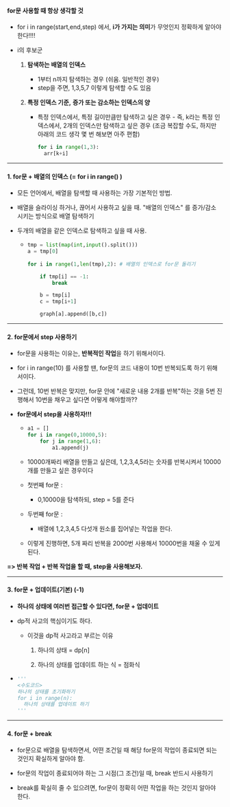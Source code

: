 

#### for문 사용할 때 항상 생각할 것

- for i in range(start,end,step) 에서, **i가 가지는 의미**가 무엇인지 정확하게 알아야 한다!!!!

- i의 후보군

  1. **탐색하는 배열의 인덱스**
     - 1부터 n까지 탐색하는 경우 (쉬움. 일반적인 경우)
     - step을 주면, 1,3,5,7 이렇게 탐색할 수도 있음

  
  
  
  2. **특정 인덱스 기준,** **증가 또는 감소하는 인덱스의 양**
  
     - 특정 인덱스에서, 특정 길이만큼만 탐색하고 싶은 경우 - 즉, k라는 특정 인덱스에서, 2개의 인덱스만 탐색하고 싶은 경우 (조금 복잡할 수도, 하지만 아래의 코드 생각 몇 번 해보면 아주 편함)	
  
         ```python
         for i in range(1,3):
           arr[k+i]
         ```
  
       

---



#### 1. for문 + 배열의 인덱스 (= for i in range() ) 

- 모든 언어에서, 배열을 탐색할 때 사용하는 가장 기본적인 방법.

- 배열을 슬라이싱 하거나, 끊어서 사용하고 싶을 때. "배열의 인덱스" 를 증가/감소 시키는 방식으로 배열 탐색하기

- 두개의 배열을 같은 인덱스로 탐색하고 싶을 때 사용.

  - ```python
    tmp = list(map(int,input().split()))
    a = tmp[0]
        
    for i in range(1,len(tmp),2): # 배열의 인덱스로 for문 돌리기
    
    	if tmp[i] == -1:
    		break
    
    	b = tmp[i]
    	c = tmp[i+1]
    
    	graph[a].append([b,c])
    ```




---



#### 2. for문에서 step 사용하기

- for문을 사용하는 이유는, **반복적인 작업**을 하기 위해서이다.
- for i in range(10) 를 사용할 땐, for문의 코드 내용이 10번 반복되도록 하기 위해서이다.



- 그런데, 10번 반복은 맞지만, for문 안에 "새로운 내용 2개를 반복"하는 것을 5번 진행해서 10번을 채우고 싶다면 어떻게 해야할까??

- **for문에서 step을 사용하자!!!**

  - ```python
    a1 = []
    for i in range(0,10000,5):
        for j in range(1,6):
            a1.append(j)
    ```

  - 10000개짜리 배열을 만들고 싶은데, 1,2,3,4,5라는 숫자를 반복시켜서 10000개를 만들고 싶은 경우이다

  

  - 첫번째 for문 : 
    - 0,10000을 탐색하되, step = 5를 준다
  - 두번째 for문 : 
    - 배열에 1,2,3,4,5 다섯개 원소를 집어넣는 작업을 한다.
    
  - 이렇게 진행하면, 5개 짜리 반복을 2000번 사용해서 10000번을 채울 수 있게 된다.



**=> 반복 작업 + 반복 작업을 할 때, step을 사용해보자.**



---



#### 3. for문 + 업데이트(기본) (-1)

- **하나의 상태에 여러번 접근할 수 있다면, for문 + 업데이트**

- dp적 사고의 핵심이기도 하다.

  - 이것을 dp적 사고라고 부르는 이유

    1. 하나의 상태 = dp[n]

    2. 하나의 상태를 업데이트 하는 식 = 점화식



- ```python
  '''
  <수도코드>
  하나의 상태를 초기화하기
  for i in range(n):
  	하나의 상태를 업데이트 하기
  '''
  ```




----

#### 4. for문 + break

- for문으로 배열을 탐색하면서, 어떤 조건일 때 해당 for문의 작업이 종료되면 되는 것인지 확실하게 알아야 함.
- for문의 작업이 종료되어야 하는 그 시점(그 조건)일 때, break 반드시 사용하기



- break를 확실히 줄 수 있으려면, for문이 정확히 어떤 작업을 하는 것인지 알아야 한다.

